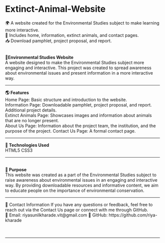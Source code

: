 # Extinct-Animal-Website
🌍 A website created for the Environmental Studies subject to make learning more interactive.<br> 📄 Includes home, information, extinct animals, and contact pages. <br> 📥 Download pamphlet, project proposal, and report.

<br>
<b>🌿Environmental Studies Website </b><br>
A website designed to make the Environmental Studies subject more engaging and interactive. This project was created to spread awareness about environmental issues and present information in a more interactive way.
<br><hr>
<b>🌎 Features</b><br>
Home Page: Basic structure and introduction to the website.<br>
Information Page:
Downloadable pamphlet, project proposal, and report.
Additional project details.<br>
Extinct Animals Page:
Showcases images and information about animals that are no longer present.<br>
About Us Page:
Information about the project team, the institution, and the purpose of the project.
Contact Us Page: A formal contact page.
<br>
<hr>
<b>🔧 Technologies Used</b><br>
HTML5
CSS3
<br><hr>
<br>
<b>🎯 Purpose</b><br>
This website was created as a part of the Environmental Studies subject to raise awareness about environmental issues in an engaging and interactive way. By providing downloadable resources and informative content, we aim to educate people on the importance of environmental conservation.<br><hr>
📩 Contact Information
If you have any questions or feedback, feel free to reach out via the Contact Us page or connect with me through GitHub.
<br>
📧 Email: riyasunilkharade.vit@gmail.com
🔗 GitHub: https://github.com/riya-kharade<br>
<br><br>
<hr>

